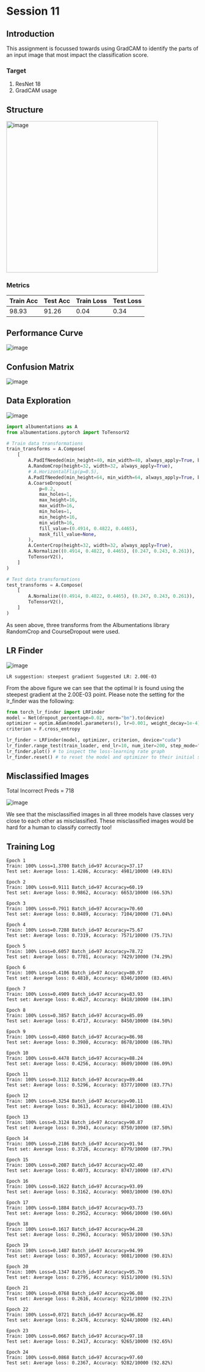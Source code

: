 # Session 11

## Introduction

This assignment is focussed towards using GradCAM to identify the parts of an input image that most impact the classification score.

### Target
1. ResNet 18
2. GradCAM usage

## Structure

<img width="397" alt="image" src="https://github.com/Madhur-1/ERA-v1/assets/64495917/9706b3c7-8d6b-4c28-a144-37268c320139">

### Metrics
| Train Acc | Test Acc | Train Loss | Test Loss |
|-----------|----------|------------|-----------|
| 98.93     | 91.26    | 0.04       | 0.34      |


## Performance Curve
![image](https://github.com/Madhur-1/ERA-v1/assets/64495917/7f298fb5-c258-457c-9875-88d6fe0420ed)



## Confusion Matrix

![image](https://github.com/Madhur-1/ERA-v1/assets/64495917/5e8afe1a-5c3b-4b4f-9377-ded0d2cf00cb)



## Data Exploration

![image](https://github.com/Madhur-1/ERA-v1/assets/64495917/e0d4b688-0aff-4d43-80d9-9020451cbe5f)



```python
import albumentations as A
from albumentations.pytorch import ToTensorV2

# Train data transformations
train_transforms = A.Compose(
    [
        A.PadIfNeeded(min_height=40, min_width=40, always_apply=True, border_mode=0),
        A.RandomCrop(height=32, width=32, always_apply=True),
        # A.HorizontalFlip(p=0.5),
        A.PadIfNeeded(min_height=64, min_width=64, always_apply=True, border_mode=0),
        A.CoarseDropout(
            p=0.2,
            max_holes=1,
            max_height=16,
            max_width=16,
            min_holes=1,
            min_height=16,
            min_width=16,
            fill_value=(0.4914, 0.4822, 0.4465),
            mask_fill_value=None,
        ),
        A.CenterCrop(height=32, width=32, always_apply=True),
        A.Normalize((0.4914, 0.4822, 0.4465), (0.247, 0.243, 0.261)),
        ToTensorV2(),
    ]
)

# Test data transformations
test_transforms = A.Compose(
    [
        A.Normalize((0.4914, 0.4822, 0.4465), (0.247, 0.243, 0.261)),
        ToTensorV2(),
    ]
)
```

As seen above, three transforms from the Albumentations library RandomCrop and CourseDropout were used.

## LR Finder

![image](https://github.com/Madhur-1/ERA-v1/assets/64495917/4621c76f-2f3c-432a-807b-2d81ed764149)

`LR suggestion: steepest gradient
Suggested LR: 2.00E-03`

From the above figure we can see that the optimal lr is found using the steepest gradient at the 2.00E-03 point. Please note the setting for the lr_finder was the following:

```python
from torch_lr_finder import LRFinder
model = Net(dropout_percentage=0.02, norm="bn").to(device)
optimizer = optim.Adam(model.parameters(), lr=0.001, weight_decay=1e-4)
criterion = F.cross_entropy

lr_finder = LRFinder(model, optimizer, criterion, device="cuda")
lr_finder.range_test(train_loader, end_lr=10, num_iter=200, step_mode="exp")
lr_finder.plot() # to inspect the loss-learning rate graph
lr_finder.reset() # to reset the model and optimizer to their initial state
```

## Misclassified Images

Total Incorrect Preds = 718

![image](https://github.com/Madhur-1/ERA-v1/assets/64495917/042dae8d-e5d6-452c-82e7-6f6082a20bd5)



We see that the misclassified images in all three models have classes very close to each other as misclassified. These misclassified images would be hard for a human to classify correctly too!

## Training Log

```
Epoch 1
Train: 100% Loss=1.3700 Batch_id=97 Accuracy=37.17
Test set: Average loss: 1.4286, Accuracy: 4981/10000 (49.81%)

Epoch 2
Train: 100% Loss=0.9111 Batch_id=97 Accuracy=60.19
Test set: Average loss: 0.9862, Accuracy: 6653/10000 (66.53%)

Epoch 3
Train: 100% Loss=0.7911 Batch_id=97 Accuracy=70.60
Test set: Average loss: 0.8489, Accuracy: 7104/10000 (71.04%)

Epoch 4
Train: 100% Loss=0.7288 Batch_id=97 Accuracy=75.67
Test set: Average loss: 0.7319, Accuracy: 7571/10000 (75.71%)

Epoch 5
Train: 100% Loss=0.6057 Batch_id=97 Accuracy=78.72
Test set: Average loss: 0.7781, Accuracy: 7429/10000 (74.29%)

Epoch 6
Train: 100% Loss=0.4106 Batch_id=97 Accuracy=80.97
Test set: Average loss: 0.4810, Accuracy: 8346/10000 (83.46%)

Epoch 7
Train: 100% Loss=0.4909 Batch_id=97 Accuracy=83.93
Test set: Average loss: 0.4627, Accuracy: 8418/10000 (84.18%)

Epoch 8
Train: 100% Loss=0.3857 Batch_id=97 Accuracy=85.09
Test set: Average loss: 0.4717, Accuracy: 8450/10000 (84.50%)

Epoch 9
Train: 100% Loss=0.4860 Batch_id=97 Accuracy=86.98
Test set: Average loss: 0.3980, Accuracy: 8678/10000 (86.78%)

Epoch 10
Train: 100% Loss=0.4478 Batch_id=97 Accuracy=88.24
Test set: Average loss: 0.4256, Accuracy: 8609/10000 (86.09%)

Epoch 11
Train: 100% Loss=0.3112 Batch_id=97 Accuracy=89.44
Test set: Average loss: 0.5296, Accuracy: 8377/10000 (83.77%)

Epoch 12
Train: 100% Loss=0.3254 Batch_id=97 Accuracy=90.11
Test set: Average loss: 0.3613, Accuracy: 8841/10000 (88.41%)

Epoch 13
Train: 100% Loss=0.3124 Batch_id=97 Accuracy=90.87
Test set: Average loss: 0.3943, Accuracy: 8750/10000 (87.50%)

Epoch 14
Train: 100% Loss=0.2186 Batch_id=97 Accuracy=91.94
Test set: Average loss: 0.3726, Accuracy: 8779/10000 (87.79%)

Epoch 15
Train: 100% Loss=0.2087 Batch_id=97 Accuracy=92.40
Test set: Average loss: 0.4073, Accuracy: 8747/10000 (87.47%)

Epoch 16
Train: 100% Loss=0.1622 Batch_id=97 Accuracy=93.09
Test set: Average loss: 0.3162, Accuracy: 9003/10000 (90.03%)

Epoch 17
Train: 100% Loss=0.1884 Batch_id=97 Accuracy=93.73
Test set: Average loss: 0.2952, Accuracy: 9066/10000 (90.66%)

Epoch 18
Train: 100% Loss=0.1617 Batch_id=97 Accuracy=94.28
Test set: Average loss: 0.2963, Accuracy: 9053/10000 (90.53%)

Epoch 19
Train: 100% Loss=0.1487 Batch_id=97 Accuracy=94.99
Test set: Average loss: 0.3057, Accuracy: 9081/10000 (90.81%)

Epoch 20
Train: 100% Loss=0.1347 Batch_id=97 Accuracy=95.70
Test set: Average loss: 0.2795, Accuracy: 9151/10000 (91.51%)

Epoch 21
Train: 100% Loss=0.0768 Batch_id=97 Accuracy=96.08
Test set: Average loss: 0.2616, Accuracy: 9221/10000 (92.21%)

Epoch 22
Train: 100% Loss=0.0721 Batch_id=97 Accuracy=96.82
Test set: Average loss: 0.2476, Accuracy: 9244/10000 (92.44%)

Epoch 23
Train: 100% Loss=0.0667 Batch_id=97 Accuracy=97.18
Test set: Average loss: 0.2417, Accuracy: 9265/10000 (92.65%)

Epoch 24
Train: 100% Loss=0.0868 Batch_id=97 Accuracy=97.60
Test set: Average loss: 0.2367, Accuracy: 9282/10000 (92.82%)
```
